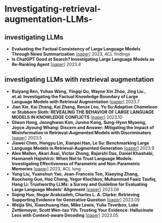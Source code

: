 # Investigating-retrieval-augmentation-LLMs-
## investigating LLMs
+ **Evaluating the Factual Consistency of Large Language Models Through News Summarization** [[paper](https://aclanthology.org/2023.findings-acl.322.pdf)] 2023, ACL findings
+ **Is ChatGPT Good at Search? Investigating Large Language Models as Re-Ranking Agent** [[paper](https://arxiv.org/pdf/2304.09542.pdf)] 2023.4
## investigating LLMs with restrieval augmentation
+  **Ruiyang Ren, Yuhao Wang, Yingqi Qu, Wayne Xin Zhao, Jing Liu., et.al: Investigating the Factual Knowledge Boundary of Large Language Models
with Retrieval Augmentation** [[paper]](https://arxiv.org/abs/2305.13300) 2023.7
+ **Jian Xie, Kai Zhang, Kai Zhang, Renze Lou, Yu Su:Adaptive Chameleon or Stubborn Sloth: REVEALING THE BEHAVIOR OF LARGE LANGUAGE MODELS IN KNOWLEDGE CONFLICTS**  [[paper]](https://browse.arxiv.org/pdf/2305.13300.pdf) 2023.10
+ **Giwon Hong, Jeonghwan Kim, Junmo Kang, Sung-Hyon Myaeng, Joyce Jiyoung Whang: Discern and Answer: Mitigating the Impact of Misinformation in Retrieval-Augmented Models with Discriminators**  [[paper]](https://browse.arxiv.org/pdf/2305.01579.pdf) 2023.5
+ **Jiawei Chen, Hongyu Lin, Xianpei Han, Le Su: Benchmarking Large Language Models in Retrieval-Augmented Generation** [[paper]](https://browse.arxiv.org/pdf/2305.01579.pdf) 2023.9 
+ **Alex Mallen, Akari Asai, Victor Zhong, Rajarshi Das, Daniel Khashabi, Hannaneh Hajishirzi: When Not to Trust Language Models: Investigating Effectiveness of Parametric and Non-Parametric Memories** [[paper]](https://aclanthology.org/2023.acl-long.546.pdf) 2023, ACL long
+ **Yang Liu, Yuanshun Yao, Jean-Francois Ton, Xiaoying Zhang, Ruocheng Guo, Hao Cheng, Yegor Klochkov, Muhammad Faaiz Taufiq, Hang Li: Trustworthy LLMs: a Survey and Guideline for Evaluating Large Language Models' Alignment** [[paper](https://arxiv.org/abs/2308.05374)] 2023.08
+ **Siqing Huo, Negar Arabzadeh, Charles L. A. Clarke: Retrieving Supporting Evidence for Generative Question**  [[paper]](https://arxiv.org/pdf/2309.11392.pdf) 2023.09
+ **Weijia Shi, Xiaochuang Han, Mike Lewis, Yulia Tsvetkov, Luke Zettlemoyer, Scott Wen-tau Yih: Trusting Your Evidence: Hallucinate Less with Context-aware Decoding** [[paper]](https://arxiv.org/abs/2305.14739) 2023.05
